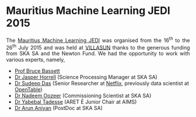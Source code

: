 <h1>Mauritius Machine Learning JEDI 2015</h1>

<section>
	<p align="justify">The <a href="https://sites.google.com/a/ska.ac.za/ml-jedi-mauritius/home">Mauritius Machine Learning JEDI</a> was organised from the 16<sup>th</sup> to the 26<sup>th</sup> July 2015 and was held at <a href="http://www.villasun.mu/">VILLASUN</a> thanks to the generous funding from SKA SA and the Newton Fund. We had the opportunity to work with various experts, namely, 	
	<ul>
  	<li><a href="https://cosmoaims.wordpress.com/2010/01/01/bruce-bassett/">Prof Bruce Bassett</a></li>
  	<li><a href="https://www.linkedin.com/in/jasper-horrell-64a93937">Dr Jasper Horrell</a> (Science Processing Manager at SKA SA)</li>
  	<li><a href="https://www.linkedin.com/in/datamusing">Dr Sudeep Das</a> (Senior Researcher at <a href="https://www.netflix.com/">Netflix</a>, previously data scientist at <a href="http://www.opentable.com/start/home">OpenTable</a>)</li>
  	<li><a href="https://www.linkedin.com/in/oozeer-nadeem-100776b2">Dr Nadeem Oozeer</a> (Commissioning Scientist at SKA SA)</li>
  	<li><a href="https://www.linkedin.com/in/yabebal-fantaye-8b14b22a">Dr Yabebal Tadesse</a> (ARET &#xC9 Junior Chair at AIMS)</li>
  	<li><a href="https://sites.google.com/site/arunsworldonnet/home">Dr Arun Aniyan</a> (PostDoc at SKA SA)</li>
	</ul>
	</p>  








<!--
This is a comment
	<p align="justify"> In words, <a></p>
* * * *

## Link to File and Webpage

Link to another file in GitHub itself: [myFileName](Thesis/simple_ref.md)

Link to arXiv for example: [arXiv](http://arxiv.org/)

* * * *

## Font Format

_This creates italic text_

__Whereas this creates bold texts__

* * * *
-->






